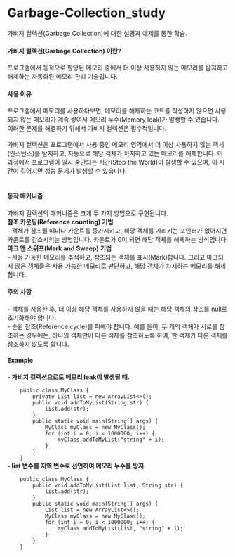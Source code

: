 # Garbage-Collection_study
가비지 컬렉션(Garbage Collection)에 대한 설명과 예제를 통한 학습.

<h4>가비지 컬렉션(Garbage Collection) 이란?</h4>
프로그램에서 동적으로 할당된 메모리 중에서 더 이상 사용하지 않는 메모리를 탐지하고 해제하는 자동화된 메모리 관리 기술입니다.<br>

<h4> 사용 이유</h4>
프로그램에서 메모리를 사용하다보면, 메모리를 해제하는 코드를 작성하지 않으면 사용되지 않는 메모리가 계속 쌓여서 메모리 누수(Memory leak)가 발생할 수 있습니다. <br>
이러한 문제를 해결하기 위해서 가비지 컬렉션은 필수적입니다.<br>
<br>
가비지 컬렉션은 프로그램에서 사용 중인 메모리 영역에서 더 이상 사용하지 않는 객체(인스턴스)를 탐지하고, 자동으로 해당 객체가 차지하고 있는 메모리를 해제합니다. 이 과정에서 프로그램이 일시 중단되는 시간(Stop the World)이 발생할 수 있으며, 이 시간이 길어지면 성능 문제가 발생할 수 있습니다.<br>
<br>
<h4> 동작 매커니즘</h4>
가비지 컬렉션의 매커니즘은 크게 두 가지 방법으로 구현됩니다.<br>
<b>참조 카운팅(Reference counting) 기법</b><br>
- 객체가 참조될 때마다 카운트를 증가시키고, 해당 객체를 가리키는 포인터가 없어지면 카운트를 감소시키는 방법입니다. 카운트가 0이 되면 해당 객체를 해제하는 방식입니다.<br>
<b>마크 앤 스위프(Mark and Sweep) 기법</b><br>
- 사용 가능한 메모리를 추적하고, 참조되는 객체를 표시(Mark)합니다. 그리고 마크되지 않은 객체들은 사용 가능한 메모리로 판단하고, 해당 객체가 차지하는 메모리를 해제합니다.<br>

<h4> 주의 사항</h4>
- 객체를 사용한 후, 더 이상 해당 객체를 사용하지 않을 때는 해당 객체의 참조를 null로 초기화해야 합니다.<br>
- 순환 참조(Reference cycle)를 피해야 합니다. 예를 들어, 두 개의 객체가 서로를 참조하는 경우에는, 하나의 객체만이 다른 객체를 참조하도록 하여, 한 객체가 다른 객체를 참조하지 않도록 합니다.<br>


<h4> Example </h4>
<b>- 가비지 컬렉션으로도 메모리 leak이 발생될 때.</b><br>
<code>
    public class MyClass {
        private List<String> list = new ArrayList<>();
        public void addToMyList(String str) {
            list.add(str);
        }
        public static void main(String[] args) {
            MyClass myClass = new MyClass();
            for (int i = 0; i < 1000000; i++) {
                myClass.addToMyList("string" + i);
            }
        }
    }
</code>
<b>- list 변수를 지역 변수로 선언하여 메모리 누수를 방지.</b><br>
<code>
    public class MyClass {
        public void addToMyList(List<String> list, String str) {
            list.add(str);
        }
        public static void main(String[] args) {
            List<String> list = new ArrayList<>();
            MyClass myClass = new MyClass();
            for (int i = 0; i < 1000000; i++) {
                myClass.addToMyList(list, "string" + i);
            }
        }
    }
</code>
